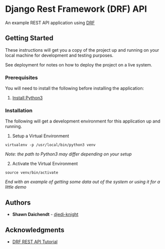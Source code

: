 # Django Rest Framework (DRF) API

An example REST API application using [DRF](http://www.django-rest-framework.org/)

## Getting Started

These instructions will get you a copy of the project up and running on your
local machine for development and testing purposes.

See deployment for notes on how to deploy the project on a live system.

### Prerequisites

You will need to install the following before installing the application:

1. [Install Python3](https://www.python.org/downloads/)

### Installation

The following will get a development environment for this application
up and running.

1. Setup a Virtual Environment

```
virtualenv -p /usr/local/bin/python3 venv
```

*Note: the path to Python3 may differ depending on your setup*

2. Activate the Virtual Environment

```
source venv/bin/activate
```

*End with an example of getting some data out of the system or using it for a little demo*

## Authors

* **Shawn Daichendt** - [djedi-knight](https://github.com/djedi-knight)

## Acknowledgments

* [DRF REST API Tutorial](https://scotch.io/tutorials/build-a-rest-api-with-django-a-test-driven-approach-part-1)
